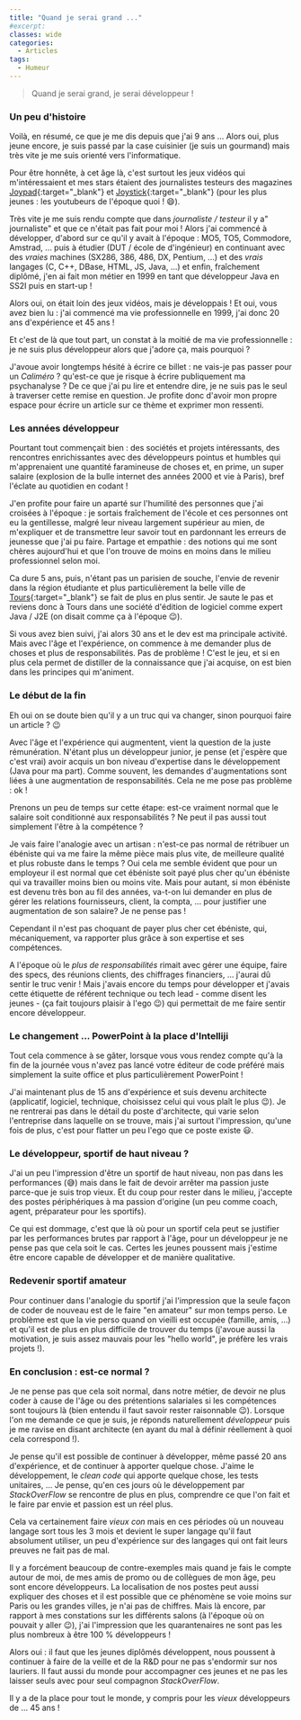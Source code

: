 ```yaml
---
title: "Quand je serai grand ..."
#excerpt: 
classes: wide
categories:
  - Articles
tags:
  - Humeur 
---
```

> Quand je serai grand, je serai développeur !

### Un peu d'histoire
Voilà, en résumé, ce que je me dis depuis que j'ai 9 ans ... Alors oui, plus jeune encore, je suis passé par la case cuisinier (je suis un gourmand) mais très vite je me suis orienté vers l'informatique.

Pour être honnête, à cet âge là, c'est surtout les jeux vidéos qui m'intéressaient et mes stars étaient des journalistes testeurs des magazines [Joypad](https://fr.wikipedia.org/wiki/Joypad_(magazine)){:target="_blank"} et [Joystick](https://fr.wikipedia.org/wiki/Joystick_(magazine)){:target="_blank"} (pour les plus jeunes : les youtubeurs de l'époque quoi ! :smile:).

Très vite je me suis rendu compte que dans *journaliste / testeur* il y a" journaliste" et que ce n'était pas fait pour moi !
Alors j'ai commencé à développer, d'abord sur ce qu'il y avait à l'époque : MO5, TO5, Commodore, Amstrad, ... puis à étudier (DUT / école de d'ingénieur) en continuant avec des *vraies* machines (SX286, 386, 486, DX, Pentium, ...) et des *vrais* langages (C, C++, DBase, HTML, JS, Java, ...) et enfin, fraîchement diplômé, j'en ai fait mon métier en 1999 en tant que développeur Java en SS2I puis en start-up !

Alors oui, on était loin des jeux vidéos, mais je développais ! Et oui, vous avez bien lu : j'ai commencé ma vie professionnelle en 1999, j'ai donc 20 ans d'expérience et 45 ans !

Et c'est de là que tout part, un constat à la moitié de ma vie professionnelle : je ne suis plus développeur alors que j'adore ça, mais pourquoi ?

J'avoue avoir longtemps hésité à écrire ce billet : ne vais-je pas passer pour un *Caliméro* ? qu'est-ce que je risque à écrire publiquement ma psychanalyse ? De ce que j'ai pu lire et entendre dire, je ne suis pas le seul à traverser cette remise en question. Je profite donc d'avoir mon propre espace pour écrire un article sur ce thème et exprimer mon ressenti.

### Les années développeur
Pourtant tout commençait bien : des sociétés et projets intéressants, des rencontres enrichissantes avec des développeurs pointus et humbles qui m'apprenaient une quantité faramineuse de choses et, en prime, un super salaire (explosion de la bulle internet des années 2000 et vie à Paris), bref l'éclate au quotidien en codant !

J'en profite pour faire un aparté sur l'humilité des personnes que j'ai croisées à l'époque : je sortais fraîchement de l'école et ces personnes ont eu la gentillesse, malgré leur niveau largement supérieur au mien, de m'expliquer et de transmettre leur savoir tout en pardonnant les erreurs de jeunesse que j'ai pu faire. Partage et empathie : des notions qui me sont chères aujourd'hui et que l'on trouve de moins en moins dans le milieu professionnel selon moi. 

Ca dure 5 ans, puis, n'étant pas un parisien de souche, l'envie de revenir dans la région étudiante et plus particulièrement la belle ville de [Tours](https://www.tours.fr/){:target="_blank"} se fait de plus en plus sentir. Je saute le pas et reviens donc à Tours dans une société d'édition de logiciel comme expert Java / J2E (on disait comme ça à l'époque :wink:).

Si vous avez bien suivi, j'ai alors 30 ans et le dev est ma principale activité. Mais avec l'âge et l'expérience, on commence à me demander plus de choses et plus de responsabilités. Pas de problème ! C'est le jeu, et si en plus cela permet de distiller de la connaissance que j'ai acquise, on est bien dans les principes qui m'animent.

### Le début de la fin
Eh oui on se doute bien qu'il y a un truc qui va changer, sinon pourquoi faire un article ? :wink:

Avec l'âge et l'expérience qui augmentent, vient la question de la juste rémunération. N'étant plus un développeur junior, je pense (et j'espère que c'est vrai) avoir acquis un bon niveau d'expertise dans le développement (Java pour ma part). Comme souvent, les demandes d'augmentations sont liées à une augmentation de responsabilités. Cela ne me pose pas problème : ok !

Prenons un peu de temps sur cette étape: est-ce vraiment normal que le salaire soit conditionné aux responsabilités ? Ne peut il pas aussi tout simplement l'être à la compétence ? 

Je vais faire l'analogie avec un artisan : n'est-ce pas normal de rétribuer un ébéniste qui va me faire la même pièce mais plus vite, de meilleure qualité et plus robuste dans le temps ? Oui cela me semble évident que pour un employeur il est normal que cet ébéniste soit payé plus cher qu'un ébéniste qui va travailler moins bien ou moins vite. Mais pour autant, si mon ébéniste est devenu très bon au fil des années, va-t-on lui demander en plus de gérer les relations fournisseurs, client, la compta, ... pour justifier une augmentation de son salaire? Je ne pense pas !

Cependant il n'est pas choquant de payer plus cher cet ébéniste, qui, mécaniquement, va rapporter plus grâce à son expertise et ses compétences.

A l'époque où le *plus de responsabilités* rimait avec gérer une équipe, faire des specs, des réunions clients, des chiffrages financiers, ... j'aurai dû sentir le truc venir ! Mais j'avais encore du temps pour développer et j'avais cette étiquette de référent technique ou tech lead - comme disent les jeunes - (ça fait toujours plaisir à l'ego :wink:) qui permettait de me faire sentir encore développeur.

### Le changement ... PowerPoint à la place d'Intelliji
Tout cela commence à se gâter, lorsque vous vous rendez compte qu'à la fin de la journée vous n'avez pas lancé votre éditeur de code préféré mais simplement la suite office et plus particulièrement PowerPoint !

J'ai maintenant plus de 15 ans d'expérience et suis devenu architecte (applicatif, logiciel, technique, choisissez celui qui vous plaît le plus :wink:). Je ne rentrerai pas dans le détail du poste d'architecte, qui varie selon l'entreprise dans laquelle on se trouve, mais j'ai surtout l'impression, qu'une fois de plus, c'est pour flatter un peu l'ego que ce poste existe :smiley:.

### Le développeur, sportif de haut niveau ?
J'ai un peu l'impression d'être un sportif de haut niveau, non pas dans les performances (:sweat_smile:) mais dans le fait de devoir arrêter ma passion juste parce-que je suis trop vieux. Et du coup pour rester dans le milieu, j'accepte des postes périphériques à ma passion d'origine (un peu comme coach, agent, préparateur pour les sportifs).

Ce qui est dommage, c'est que là où pour un sportif cela peut se justifier par les performances brutes par rapport à l'âge, pour un développeur je ne pense pas que cela soit le cas. Certes les jeunes poussent mais j'estime être encore capable de développer et de manière qualitative.

### Redevenir sportif amateur
Pour continuer dans l'analogie du sportif j'ai l'impression que la seule façon de coder de nouveau est de le faire "en amateur" sur mon temps perso. Le problème est que la vie perso quand on vieilli est occupée (famille, amis, ...) et qu'il est de plus en plus difficile de trouver du temps (j'avoue aussi la motivation, je suis assez mauvais pour les "hello world", je préfère les vrais projets !).

### En conclusion : est-ce normal ?
Je ne pense pas que cela soit normal, dans notre métier, de devoir ne plus coder à cause de l'âge ou des prétentions salariales si les compétences sont toujours là (bien entendu il faut savoir rester raisonnable :wink:).
Lorsque l'on me demande ce que je suis, je réponds naturellement *développeur* puis je me ravise en disant architecte (en ayant du mal à définir réellement à quoi cela correspond !).

Je pense qu'il est possible de continuer à développer, même passé 20 ans d'expérience, et de continuer à apporter quelque chose. J'aime le développement, le *clean code* qui apporte quelque chose, les tests unitaires, ... Je pense, qu'en ces jours où le développement par *StackOverFlow* se rencontre de plus en plus, comprendre ce que l'on fait et le faire par envie et passion est un réel plus.

Cela va certainement faire *vieux con* mais en ces périodes où un nouveau langage sort tous les 3 mois et devient le super langage qu'il faut absolument utiliser, un peu d'expérience sur des langages qui ont fait leurs preuves ne fait pas de mal.

Il y a forcément beaucoup de contre-exemples mais quand je fais le compte autour de moi, de mes amis de promo ou de collègues de mon âge, peu sont encore développeurs. La localisation de nos postes peut aussi expliquer des choses et il est possible que ce phénomène se voie moins sur Paris ou les grandes villes, je n'ai pas de chiffres. Mais là encore, par rapport à mes constations sur les différents salons (à l'époque où on pouvait y aller :wink:), j'ai l'impression que les quarantenaires ne sont pas les plus nombreux à être 100 % développeurs !

Alors oui : il faut que les jeunes diplômés développent, nous poussent à continuer à faire de la veille et de la R&D pour ne pas s'endormir sur nos lauriers. Il faut aussi du monde pour accompagner ces jeunes et ne pas les laisser seuls avec pour seul compagnon *StackOverFlow*.

Il y a de la place pour tout le monde, y compris pour les *vieux* développeurs de ... 45 ans !
